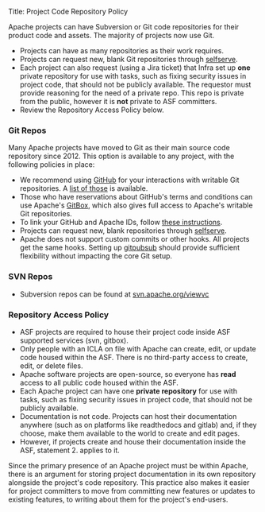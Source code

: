 Title: Project Code Repository Policy

Apache projects can have Subversion or Git code repositories for their product code and assets. The majority of projects now use Git.

  - Projects can have as many repositories as their work requires.
  - Projects can request new, blank Git repositories through <a href="https://selfserve.apache.org" target="_blank">selfserve</a>.
  - Each project can also request (using a Jira ticket) that Infra set up **one** private repository for use with tasks, such as fixing security issues in project code, that should not be publicly available. The requestor must provide reasoning for the need of a private repo. This repo is private from the public, however it is **not** private to ASF committers. 
  - Review the Repository Access Policy below.

### Git Repos ###

Many Apache projects have moved to Git as their main source code repository since 2012. This option is available to any project, with the following policies in place:

  - We recommend using <a href="https://github.com/apache/" target="_blank">GitHub</a> for your interactions with writable Git repositories. A <a href="http://github.com/apache/" target="_blank">list of those</a> is available.
  - Those who have reservations about GitHub's terms and conditions can use Apache's <a href="https://gitbox.apache.org/" target="_blank">GitBox</a>, which also gives full access to Apache's writable Git repositories.
  - To link your GitHub and Apache IDs, follow <a href="https://gitbox.apache.org/setup/" target="_blank">these instructions</a>.
  - Projects can request new, blank repositories through <a href="https://selfserve.apache.org" target="_blank">selfserve</a>.
  - Apache does not support custom commits or other hooks. All projects get the same hooks. Setting up <a href="https://github.com/apache/infrastructure-puppet/tree/deployment/modules/gitpubsub" target="_blank">gitpubsub</a> should provide sufficient flexibility without impacting the core Git setup. 

### SVN Repos ###

  - Subversion repos can be found at <a href="https://svn.apache.org/viewvc" target="_blank">svn.apache.org/viewvc<a>


### Repository Access Policy ###

  - ASF projects are required to house their project code inside ASF supported services (svn, gitbox).
  - Only people with an ICLA on file with Apache can create, edit, or update code housed within the ASF. There is no third-party access to create, edit, or delete files.
  - Apache software projects are open-source, so everyone has **read** access to all public code housed within the ASF.
  - Each Apache project can have one **private repository** for use with tasks, such as fixing security issues in project code, that should not be publicly available.
  - Documentation is not code. Projects can host their documentation anywhere (such as on platforms like readthedocs and gitlab) and, if they choose, make them available to the world to create and edit pages.
  - However, if projects create and house their documentation inside the ASF, statement 2. applies to it.

Since the primary presence of an Apache project must be within Apache, there is an argument for storing project documentation in its own repository alongside the project's code repository. This practice also makes it easier for project committers to move from committing new features or updates to existing features, to writing about them for the project's end-users.